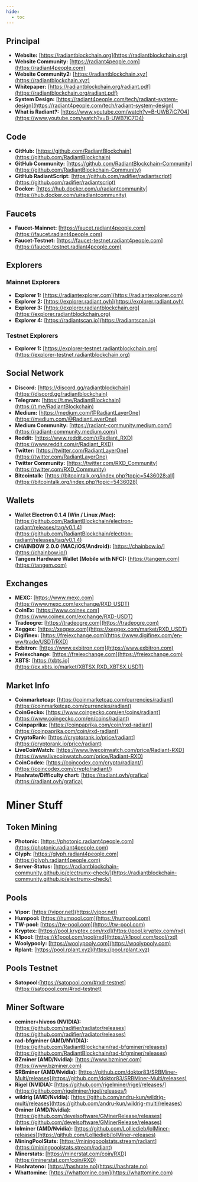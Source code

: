 ```yaml
---
hide:
  - toc
---
```

## Principal

- **Website:** [https://radiantblockchain.org](https://radiantblockchain.org)
- **Website Community:** [https://radiant4people.com](https://radiant4people.com)
- **Website Community2:** [https://radiantblockchain.xyz](https://radiantblockchain.xyz)
- **Whitepaper:** [https://radiantblockchain.org/radiant.pdf](https://radiantblockchain.org/radiant.pdf)
- **System Design:** [https://radiant4people.com/tech/radiant-system-design](https://radiant4people.com/tech/radiant-system-design)
- **What is Radiant?:** [https://www.youtube.com/watch?v=B-UWB7iC7O4](https://www.youtube.com/watch?v=B-UWB7iC7O4)

## Code
- **GitHub:** [https://github.com/RadiantBlockchain](https://github.com/RadiantBlockchain)
- **GitHub Community:** [https://github.com/RadiantBlockchain-Community](https://github.com/RadiantBlockchain-Community)
- **GitHub RadiantScript:** [https://github.com/radifier/radiantscript](https://github.com/radifier/radiantscript)
- **Docker:** [https://hub.docker.com/u/radiantcommunity](https://hub.docker.com/u/radiantcommunity)

## Faucets
- **Faucet-Mainnet:** [https://faucet.radiant4people.com](https://faucet.radiant4people.com)
- **Faucet-Testnet:** [https://faucet-testnet.radiant4people.com](https://faucet-testnet.radiant4people.com)

## Explorers

### Mainnet Explorers

- **Explorer 1:** [https://radiantexplorer.com](https://radiantexplorer.com)
- **Explorer 2:** [https://explorer.radiant.ovh](https://explorer.radiant.ovh)
- **Explorer 3:** [https://explorer.radiantblockchain.org](https://explorer.radiantblockchain.org)
- **Explorer 4:** [https://radiantscan.io](https://radiantscan.io)

### Testnet Explorers

- **Explorer 1:** [https://explorer-testnet.radiantblockchain.org](https://explorer-testnet.radiantblockchain.org)

## Social Network

- **Discord:** [https://discord.gg/radiantblockchain](https://discord.gg/radiantblockchain)
- **Telegram:** [https://t.me/RadiantBlockchain](https://t.me/RadiantBlockchain)
- **Medium:** [https://medium.com/@RadiantLayerOne](https://medium.com/@RadiantLayerOne)
- **Medium Community:** [https://radiant-community.medium.com/](https://radiant-community.medium.com/)
- **Reddit:** [https://www.reddit.com/r/Radiant_RXD](https://www.reddit.com/r/Radiant_RXD)
- **Twitter:** [https://twitter.com/RadiantLayerOne](https://twitter.com/RadiantLayerOne)
- **Twitter Community:** [https://twitter.com/RXD_Community](https://twitter.com/RXD_Community)
- **Bitcointalk:** [https://bitcointalk.org/index.php?topic=5436028;all](https://bitcointalk.org/index.php?topic=5436028)

## Wallets

- **Wallet Electron 0.1.4 (Win / Linux /Mac):** [https://github.com/RadiantBlockchain/electron-radiant/releases/tag/v0.1.4](https://github.com/RadiantBlockchain/electron-radiant/releases/tag/v0.1.4)
- **CHAINBOW 2.0.0 (MAC/iOS/Android):** [https://chainbow.io/](https://chainbow.io/)
- **Tangem Hardware Wallet (Mobile with NFC):** [https://tangem.com](https://tangem.com)

## Exchanges
- **MEXC:** [https://www.mexc.com](https://www.mexc.com/exchange/RXD_USDT)
- **CoinEx:** [https://www.coinex.com](https://www.coinex.com/exchange/RXD-USDT)
- **Tradeogre:** [https://tradeogre.com](https://tradeogre.com)
- **Xeggex:** [https://xeggex.com](https://xeggex.com/market/RXD_USDT)
- **Digifinex:** [https://freiexchange.com](https://www.digifinex.com/en-ww/trade/USDT/RXD)
- **Exbitron:**  [https://www.exbitron.com](https://www.exbitron.com)
- **Freiexchange:** [https://freiexchange.com](https://freiexchange.com)
- **XBTS:** [https://xbts.io](https://ex.xbts.io/market/XBTSX.RXD_XBTSX.USDT)

## Market Info

- **Coinmarketcap:** [https://coinmarketcap.com/currencies/radiant](https://coinmarketcap.com/currencies/radiant)
- **CoinGecko:** [https://www.coingecko.com/en/coins/radiant](https://www.coingecko.com/en/coins/radiant)
- **Coinpaprika:** [https://coinpaprika.com/coin/rxd-radiant](https://coinpaprika.com/coin/rxd-radiant)
- **CryptoRank:** [https://cryptorank.io/price/radiant](https://cryptorank.io/price/radiant)
- **LiveCoinWatch:** [https://www.livecoinwatch.com/price/Radiant-RXD](https://www.livecoinwatch.com/price/Radiant-RXD)
- **CoinCodex:** [https://coincodex.com/crypto/radiant/](https://coincodex.com/crypto/radiant/)
- **Hashrate/Difficulty chart:** [https://radiant.ovh/grafica](https://radiant.ovh/grafica)

# Miner Stuff

## Token Mining

- **Photonic:** [https://photonic.radiant4people.com](https://photonic.radiant4people.com)
- **Glyph:** [https://glyph.radiant4people.com](https://glyph.radiant4people.com)
- **Server-Status:** [https://radiantblockchain-community.github.io/electrumx-check/](https://radiantblockchain-community.github.io/electrumx-check/)

## Pools

- **Vipor:** [https://vipor.net](https://vipor.net)
- **Humpool:** [https://humpool.com](https://humpool.com)
- **TW-pool:** [https://tw-pool.com](https://tw-pool.com)
- **Kryptex:** [https://pool.kryptex.com/rxd](https://pool.kryptex.com/rxd)
- **K1pool:** [https://k1pool.com/pool/rxd](https://k1pool.com/pool/rxd)
- **Woolypooly:** [https://woolypooly.com](https://woolypooly.com)
- **Rplant:** [https://pool.rplant.xyz](https://pool.rplant.xyz)

## Pools Testnet
- **Satopool:**[https://satopool.com/#rxd-testnet](https://satopool.com/#rxd-testnet)

## Miner Software

- **ccminer+hiveos (NVIDIA):** [https://github.com/radifier/radiator/releases](https://github.com/radifier/radiator/releases)
- **rad-bfgminer (AMD/NVIDIA):** [https://github.com/RadiantBlockchain/rad-bfgminer/releases](https://github.com/RadiantBlockchain/rad-bfgminer/releases)
- **BZminer (AMD/Nvidia):** [https://www.bzminer.com](https://www.bzminer.com)
- **SRBminer (AMD/Nvidia):** [https://github.com/doktor83/SRBMiner-Multi/releases](https://github.com/doktor83/SRBMiner-Multi/releases)
- **Rigel (NVIDIA):** [https://github.com/rigelminer/rigel/releases/](https://github.com/rigelminer/rigel/releases/)
- **wildrig (AMD/Nvidia):** [https://github.com/andru-kun/wildrig-multi/releases](https://github.com/andru-kun/wildrig-multi/releases)
- **Gminer (AMD/Nvidia):** [https://github.com/develsoftware/GMinerRelease/releases](https://github.com/develsoftware/GMinerRelease/releases)
- **lolminer (AMD/Nvidia):** [https://github.com/Lolliedieb/lolMiner-releases](https://github.com/Lolliedieb/lolMiner-releases)
- **MiningPoolStats:** [https://miningpoolstats.stream/radiant](https://miningpoolstats.stream/radiant)
- **Minerstats:** [https://minerstat.com/coin/RXD](https://minerstat.com/coin/RXD)
- **Hashrateno:** [https://hashrate.no](https://hashrate.no)
- **Whattomine:** [https://whattomine.com](https://whattomine.com)


